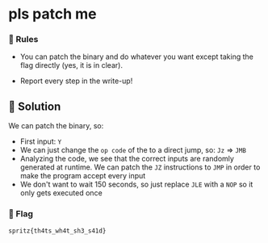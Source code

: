 # pls patch me

### 📄 Rules
- You can patch the binary and do whatever you want
except taking the flag directly (yes, it is in clear).

- Report every step in the write-up!

## 🔑 Solution
We can patch the binary, so:
- First input: `Y`
- We can just change the `op code` of the to a direct jump, so: `Jz` => `JMB`
- Analyzing the code, we see that the correct inputs are randomly generated at runtime. We can patch the `JZ` instructions to `JMP` in order to make the program accept every input
- We don't want to wait 150 seconds, so just replace `JLE` with a `NOP` so it only gets executed once


### 🚩 Flag
```plain
spritz{th4ts_wh4t_sh3_s41d}
```